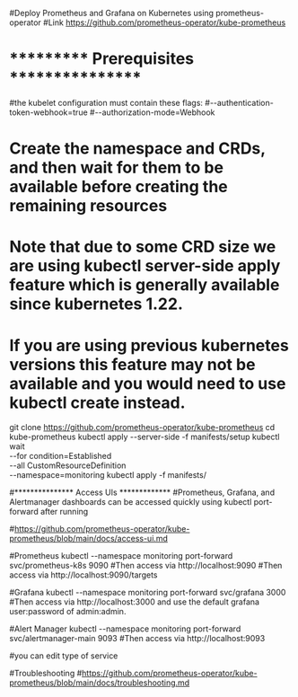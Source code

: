#Deploy Prometheus and Grafana on Kubernetes using prometheus-operator
#Link https://github.com/prometheus-operator/kube-prometheus

#   ********* Prerequisites  ***************
#the kubelet configuration must contain these flags:
#--authentication-token-webhook=true
#--authorization-mode=Webhook




# Create the namespace and CRDs, and then wait for them to be available before creating the remaining resources
# Note that due to some CRD size we are using kubectl server-side apply feature which is generally available since kubernetes 1.22.
# If you are using previous kubernetes versions this feature may not be available and you would need to use kubectl create instead.

git clone https://github.com/prometheus-operator/kube-prometheus
cd kube-prometheus
kubectl apply --server-side -f manifests/setup
kubectl wait \
	--for condition=Established \
	--all CustomResourceDefinition \
	--namespace=monitoring
kubectl apply -f manifests/



#***************  Access UIs *************
#Prometheus, Grafana, and Alertmanager dashboards can be accessed quickly using kubectl port-forward after running 

#https://github.com/prometheus-operator/kube-prometheus/blob/main/docs/access-ui.md

#Prometheus
kubectl --namespace monitoring port-forward svc/prometheus-k8s 9090
#Then access via http://localhost:9090
#Then access via http://localhost:9090/targets

#Grafana
kubectl --namespace monitoring port-forward svc/grafana 3000
#Then access via http://localhost:3000 and use the default grafana user:password of admin:admin.

#Alert Manager
kubectl --namespace monitoring port-forward svc/alertmanager-main 9093
#Then access via http://localhost:9093

#you can edit type of service

#Troubleshooting
#https://github.com/prometheus-operator/kube-prometheus/blob/main/docs/troubleshooting.md
